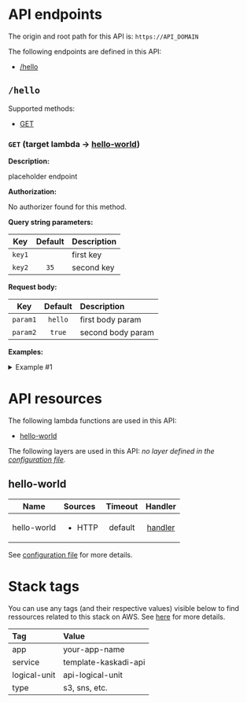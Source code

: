 # API endpoints

The origin and root path for this API is: `https://API_DOMAIN`

The following endpoints are defined in this API:
- [/hello](#/hello)

## `/hello` <a name="/hello"></a>

Supported methods:
- [GET](#hello-GET)

### `GET` (target lambda → [hello-world](#hello-world)) <a name="hello-GET"></a>

**Description:**

placeholder endpoint

**Authorization:**

No authorizer found for this method.

**Query string parameters:**

|   Key  | Default | Description |
| :----: | :-----: | :---------- |
| `key1` |         | first key   |
| `key2` |   `35`  | second key  |

**Request body:**

|    Key   | Default | Description       |
| :------: | :-----: | :---------------- |
| `param1` | `hello` | first body param  |
| `param2` |  `true` | second body param |

**Examples:**

<details>
<summary>Example #1</summary>

_Response:_

```HTTP
Status code:
  200

Headers:
  x-kaskadi-data: some data

Body:
  {
    "resParam1": "hello",
    "resParam2": "test"
  }
```
</details>

# API resources

The following lambda functions are used in this API:
- [hello-world](#hello-world)

The following layers are used in this API:
_no layer defined in the [configuration file](./serverless.yml)._

## hello-world <a name="hello-world"></a>

|     Name    | Sources                | Timeout |                  Handler                  |
| :---------: | :--------------------- | :-----: | :---------------------------------------: |
| hello-world | <ul><li>HTTP</li></ul> | default | [handler](./lambdas/hello-world/index.js) |

See [configuration file](./serverless.yml) for more details.

# Stack tags

You can use any tags (and their respective values) visible below to find ressources related to this stack on AWS. See [here](https://docs.amazonaws.cn/en_us/AWSCloudFormation/latest/UserGuide/aws-properties-resource-tags.html) for more details.

| Tag          | Value                |
| :----------- | :------------------- |
| app          | your-app-name        |
| service      | template-kaskadi-api |
| logical-unit | api-logical-unit     |
| type         | s3, sns, etc.        |